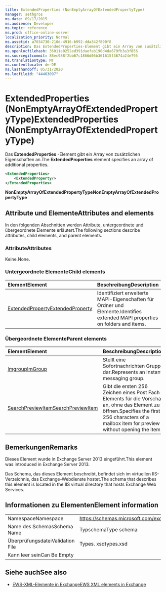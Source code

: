 ```yaml
---
title: ExtendedProperties (NonEmptyArrayOfExtendedPropertyType)
manager: sethgros
ms.date: 09/17/2015
ms.audience: Developer
ms.topic: reference
ms.prod: office-online-server
localization_priority: Normal
ms.assetid: a7034730-210d-4916-b992-dda342f890f8
description: Das ExtendedProperties-Element gibt ein Array von zusätzlichen Eigenschaften an.
ms.openlocfilehash: 36011e0252ed391daefab190d4da679fb3a3f856
ms.sourcegitcommit: 88ec988f2bb67c1866d06b361615f3674a24e795
ms.translationtype: MT
ms.contentlocale: de-DE
ms.lasthandoff: 05/31/2020
ms.locfileid: "44463097"
---
```

# <a name="extendedproperties-nonemptyarrayofextendedpropertytype"></a><span data-ttu-id="b4786-103">ExtendedProperties (NonEmptyArrayOfExtendedPropertyType)</span><span class="sxs-lookup"><span data-stu-id="b4786-103">ExtendedProperties (NonEmptyArrayOfExtendedPropertyType)</span></span>

<span data-ttu-id="b4786-104">Das **ExtendedProperties** -Element gibt ein Array von zusätzlichen Eigenschaften an.</span><span class="sxs-lookup"><span data-stu-id="b4786-104">The **ExtendedProperties** element specifies an array of additional properties.</span></span> 
  
```XML
<ExtendedProperties>
    <ExtendedProperty/>
</ExtendedProperties>
```

 <span data-ttu-id="b4786-105">**NonEmptyArrayOfExtendedPropertyType**</span><span class="sxs-lookup"><span data-stu-id="b4786-105">**NonEmptyArrayOfExtendedPropertyType**</span></span>
## <a name="attributes-and-elements"></a><span data-ttu-id="b4786-106">Attribute und Elemente</span><span class="sxs-lookup"><span data-stu-id="b4786-106">Attributes and elements</span></span>

<span data-ttu-id="b4786-107">In den folgenden Abschnitten werden Attribute, untergeordnete und übergeordnete Elemente erläutert.</span><span class="sxs-lookup"><span data-stu-id="b4786-107">The following sections describe attributes, child elements, and parent elements.</span></span>
  
### <a name="attributes"></a><span data-ttu-id="b4786-108">Attribute</span><span class="sxs-lookup"><span data-stu-id="b4786-108">Attributes</span></span>

<span data-ttu-id="b4786-109">Keine.</span><span class="sxs-lookup"><span data-stu-id="b4786-109">None.</span></span>
  
### <a name="child-elements"></a><span data-ttu-id="b4786-110">Untergeordnete Elemente</span><span class="sxs-lookup"><span data-stu-id="b4786-110">Child elements</span></span>

|<span data-ttu-id="b4786-111">**Element**</span><span class="sxs-lookup"><span data-stu-id="b4786-111">**Element**</span></span>|<span data-ttu-id="b4786-112">**Beschreibung**</span><span class="sxs-lookup"><span data-stu-id="b4786-112">**Description**</span></span>|
|:-----|:-----|
|[<span data-ttu-id="b4786-113">ExtendedProperty</span><span class="sxs-lookup"><span data-stu-id="b4786-113">ExtendedProperty</span></span>](extendedproperty.md) <br/> |<span data-ttu-id="b4786-114">Identifiziert erweiterte MAPI-Eigenschaften für Ordner und Elemente.</span><span class="sxs-lookup"><span data-stu-id="b4786-114">Identifies extended MAPI properties on folders and items.</span></span>  <br/> |
   
### <a name="parent-elements"></a><span data-ttu-id="b4786-115">Übergeordnete Elemente</span><span class="sxs-lookup"><span data-stu-id="b4786-115">Parent elements</span></span>

|<span data-ttu-id="b4786-116">**Element**</span><span class="sxs-lookup"><span data-stu-id="b4786-116">**Element**</span></span>|<span data-ttu-id="b4786-117">**Beschreibung**</span><span class="sxs-lookup"><span data-stu-id="b4786-117">**Description**</span></span>|
|:-----|:-----|
|[<span data-ttu-id="b4786-118">Imgroup</span><span class="sxs-lookup"><span data-stu-id="b4786-118">ImGroup</span></span>](imgroup.md) <br/> |<span data-ttu-id="b4786-119">Stellt eine Sofortnachrichten Gruppe dar.</span><span class="sxs-lookup"><span data-stu-id="b4786-119">Represents an instant messaging group.</span></span>  <br/> |
|[<span data-ttu-id="b4786-120">SearchPreviewItem</span><span class="sxs-lookup"><span data-stu-id="b4786-120">SearchPreviewItem</span></span>](searchpreviewitem.md) <br/> |<span data-ttu-id="b4786-121">Gibt die ersten 256 Zeichen eines Post Fach Elements für die Vorschau an, ohne das Element zu öffnen.</span><span class="sxs-lookup"><span data-stu-id="b4786-121">Specifies the first 256 characters of a mailbox item for preview without opening the item.</span></span>  <br/> |
   
## <a name="remarks"></a><span data-ttu-id="b4786-122">Bemerkungen</span><span class="sxs-lookup"><span data-stu-id="b4786-122">Remarks</span></span>

<span data-ttu-id="b4786-123">Dieses Element wurde in Exchange Server 2013 eingeführt.</span><span class="sxs-lookup"><span data-stu-id="b4786-123">This element was introduced in Exchange Server 2013.</span></span>
  
<span data-ttu-id="b4786-124">Das Schema, das dieses Element beschreibt, befindet sich im virtuellen IIS-Verzeichnis, das Exchange-Webdienste hostet.</span><span class="sxs-lookup"><span data-stu-id="b4786-124">The schema that describes this element is located in the IIS virtual directory that hosts Exchange Web Services.</span></span>
  
## <a name="element-information"></a><span data-ttu-id="b4786-125">Informationen zu Elementen</span><span class="sxs-lookup"><span data-stu-id="b4786-125">Element information</span></span>

|||
|:-----|:-----|
|<span data-ttu-id="b4786-126">Namespace</span><span class="sxs-lookup"><span data-stu-id="b4786-126">Namespace</span></span>  <br/> |https://schemas.microsoft.com/exchange/services/2006/types  <br/> |
|<span data-ttu-id="b4786-127">Name des Schemas</span><span class="sxs-lookup"><span data-stu-id="b4786-127">Schema Name</span></span>  <br/> |<span data-ttu-id="b4786-128">Typschema</span><span class="sxs-lookup"><span data-stu-id="b4786-128">Type schema</span></span>  <br/> |
|<span data-ttu-id="b4786-129">Überprüfungsdatei</span><span class="sxs-lookup"><span data-stu-id="b4786-129">Validation File</span></span>  <br/> |<span data-ttu-id="b4786-130">Types. xsd</span><span class="sxs-lookup"><span data-stu-id="b4786-130">types.xsd</span></span>  <br/> |
|<span data-ttu-id="b4786-131">Kann leer sein</span><span class="sxs-lookup"><span data-stu-id="b4786-131">Can Be Empty</span></span>  <br/> ||
   
## <a name="see-also"></a><span data-ttu-id="b4786-132">Siehe auch</span><span class="sxs-lookup"><span data-stu-id="b4786-132">See also</span></span>



- [<span data-ttu-id="b4786-133">EWS-XML-Elemente in Exchange</span><span class="sxs-lookup"><span data-stu-id="b4786-133">EWS XML elements in Exchange</span></span>](ews-xml-elements-in-exchange.md)

